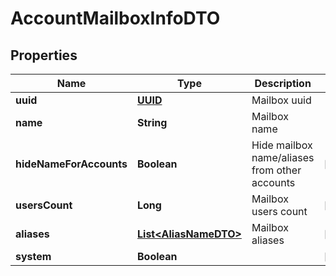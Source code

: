 # AccountMailboxInfoDTO

## Properties
Name | Type | Description | Notes
------------ | ------------- | ------------- | -------------
**uuid** | [**UUID**](UUID.md) | Mailbox uuid | 
**name** | **String** | Mailbox name | 
**hideNameForAccounts** | **Boolean** | Hide mailbox name/aliases from other accounts |  [optional]
**usersCount** | **Long** | Mailbox users count |  [optional]
**aliases** | [**List&lt;AliasNameDTO&gt;**](AliasNameDTO.md) | Mailbox aliases |  [optional]
**system** | **Boolean** |  |  [optional]
